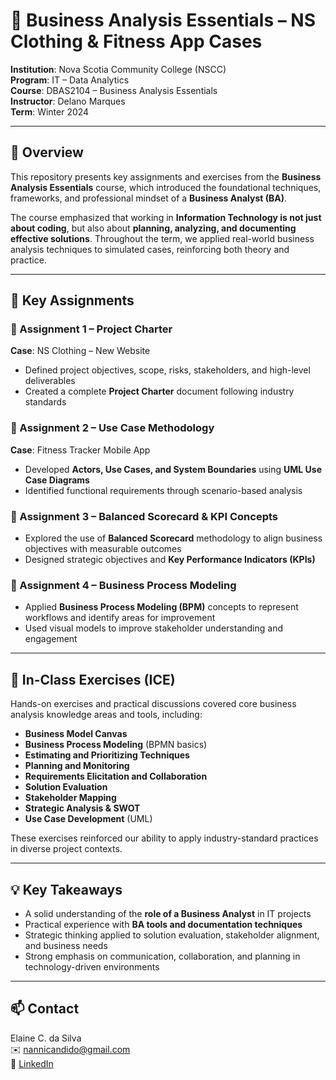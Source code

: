# 📘 Business Analysis Essentials – NS Clothing & Fitness App Cases

**Institution**: Nova Scotia Community College (NSCC)  
**Program**: IT – Data Analytics  
**Course**: DBAS2104 – Business Analysis Essentials  
**Instructor**: Delano Marques  
**Term**: Winter 2024  

---

## 📌 Overview

This repository presents key assignments and exercises from the **Business Analysis Essentials** course, which introduced the foundational techniques, frameworks, and professional mindset of a **Business Analyst (BA)**.

The course emphasized that working in **Information Technology is not just about coding**, but also about **planning, analyzing, and documenting effective solutions**. Throughout the term, we applied real-world business analysis techniques to simulated cases, reinforcing both theory and practice.

---

## 📂 Key Assignments

### 📝 Assignment 1 – Project Charter  
**Case**: NS Clothing – New Website  
- Defined project objectives, scope, risks, stakeholders, and high-level deliverables  
- Created a complete **Project Charter** document following industry standards

### 🧩 Assignment 2 – Use Case Methodology  
**Case**: Fitness Tracker Mobile App  
- Developed **Actors, Use Cases, and System Boundaries** using **UML Use Case Diagrams**  
- Identified functional requirements through scenario-based analysis

### 🎯 Assignment 3 – Balanced Scorecard & KPI Concepts  
- Explored the use of **Balanced Scorecard** methodology to align business objectives with measurable outcomes  
- Designed strategic objectives and **Key Performance Indicators (KPIs)**

### 🔄 Assignment 4 – Business Process Modeling  
- Applied **Business Process Modeling (BPM)** concepts to represent workflows and identify areas for improvement  
- Used visual models to improve stakeholder understanding and engagement

---

## 🧠 In-Class Exercises (ICE)

Hands-on exercises and practical discussions covered core business analysis knowledge areas and tools, including:

- **Business Model Canvas**
- **Business Process Modeling** (BPMN basics)
- **Estimating and Prioritizing Techniques**
- **Planning and Monitoring**
- **Requirements Elicitation and Collaboration**
- **Solution Evaluation**
- **Stakeholder Mapping**
- **Strategic Analysis & SWOT**
- **Use Case Development** (UML)

These exercises reinforced our ability to apply industry-standard practices in diverse project contexts.

---

## 💡 Key Takeaways

- A solid understanding of the **role of a Business Analyst** in IT projects  
- Practical experience with **BA tools and documentation techniques**  
- Strategic thinking applied to solution evaluation, stakeholder alignment, and business needs  
- Strong emphasis on communication, collaboration, and planning in technology-driven environments

---

## 📫 Contact

Elaine C. da Silva  
✉️ [nannicandido@gmail.com](mailto:nannicandido@gmail.com)  
🔗 [LinkedIn](https://www.linkedin.com/in/elaine-da-silva-candido/)


